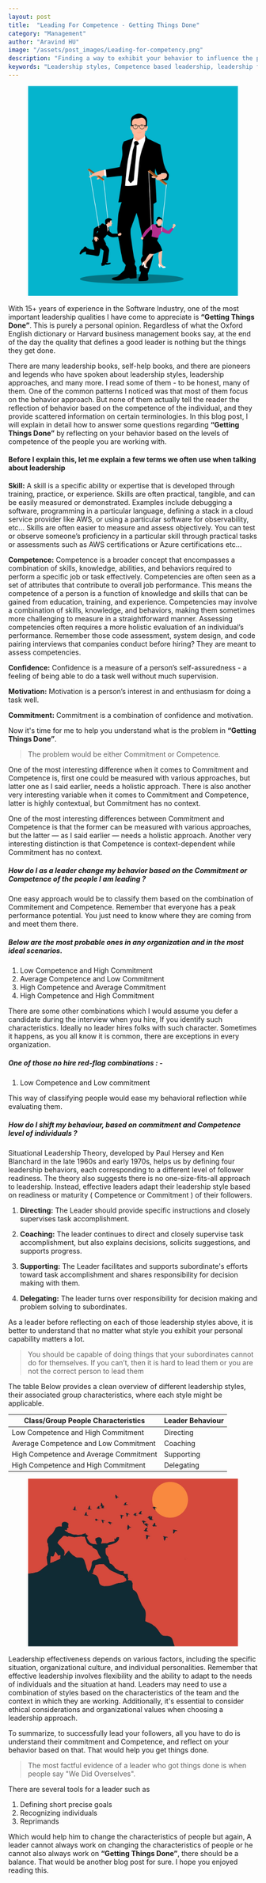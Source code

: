 ```yaml
---
layout: post
title:  "Leading For Competence - Getting Things Done"
category: "Management"
author: "Aravind HU"
image: "/assets/post_images/Leading-for-competency.png"
description: "Finding a way to exhibit your behavior to influence the performance of an individual based on his Competence"
keywords: "Leadership styles, Competence based leadership, leadership for Competence"
---
```


<figure class="figure w-50 float-left m-3 col-3">
    <img src="/assets/post_images/Leading-for-competency.png" class="figure-img img-fluid rounded img-thumbnail" alt="Leading For Competence - Getting Things Done">
</figure>

With 15+ years of experience in the Software Industry, one of the most important leadership qualities I have come to appreciate is **“Getting Things Done”**. This is purely a personal opinion. Regardless of what the Oxford English dictionary or Harvard business management books say, at the end of the day the quality that defines a good leader is nothing but the things they get done.  

There are many leadership books, self-help books, and there are pioneers and legends who have spoken about leadership styles, leadership approaches, and many more. I      read some of them - to be honest, many of them. One of the common patterns I noticed was that most of them focus on the behavior approach. But none of them actually tell   the reader the reflection of behavior based on the competence of the individual, and they provide scattered information on certain terminologies. In this blog post, I will explain in detail how to answer some questions regarding **“Getting Things Done”** by reflecting on your behavior based on the levels of competence of the people      you are working with.

#### Before I explain this, let me explain a few terms we often use when talking about leadership

**Skill:**  A skill is a specific ability or expertise that is developed through training, practice, or experience. Skills are often practical, tangible, and can be easily measured or demonstrated. Examples include debugging a software, programming in a particular language, defining a stack in a cloud service provider like AWS, or using a particular software for observability, etc... Skills are often easier to measure and assess objectively. You can test or observe someone’s proficiency in a particular skill through practical tasks or assessments such as AWS certifications or Azure certifications etc...     

**Competence:**  Competence is a broader concept that encompasses a combination of skills, knowledge, abilities, and behaviors required to perform a specific job or task effectively. Competencies are often seen as a set of attributes that contribute to overall job performance. This means the competence of a person is a function of knowledge and skills that can be gained from education, training, and experience. Competencies may involve a combination of skills, knowledge, and behaviors, making them sometimes more challenging to measure in a straightforward manner. Assessing competencies often requires a more holistic evaluation of an individual’s performance. Remember those code assessment, system design, and code pairing interviews that companies conduct before hiring? They are meant to assess competencies.

**Confidence:**  Confidence is a measure of a person’s self-assuredness - a feeling of being able to do a task well without much supervision.

**Motivation:**  Motivation is a person’s interest in and enthusiasm for doing a task well.

**Commitment:**  Commitment is a combination of confidence and motivation.

Now it's time for me to help you understand what is the problem in **“Getting Things Done”**.

> The problem would be either Commitment or Competence.

One of the most interesting difference when it comes to Commitment and Competence is, first one could be measured with various approaches, but latter one as I said earlier, needs a holistic approach. There is also another very interesting variable when it comes to Commitment and Competence, latter is highly contextual, but Commitment has no context.

One of the most interesting differences between Commitment and Competence is that the former can be measured with various approaches, but the latter — as I said earlier —  needs a holistic approach. Another very interesting distinction is that Competence is context-dependent while Commitment has no context.

##### How do I as a leader change my behavior based on the Commitment or Competence of the people I am leading ?

One easy approach would be to classify them based on the combination of Commitement and Competence. Remember that everyone has a peak performance potential. You just need to know where they are coming from and meet them there.

##### Below are the most probable ones in any organization and in the most ideal scenarios.

1. Low Competence and High Commitment
2. Average Competence and Low Commitment
3. High Competence and Average Commitment
4. High Competence and High Commitment

There are some other combinations which I would assume you defer a candidate during the interview when you hire, If you identify such characteristics. Ideally no leader hires folks with such character. Sometimes it happens, as you all know it is common, there are exceptions in every organization.

##### One of those no hire red-flag combinations : -

1. Low Competence and Low commitment

This way of classifying people would ease my behavioral reflection while evaluating them.

##### How do I shift my behaviour, based on commitment and Competence level of individuals ?

Situational Leadership Theory, developed by Paul Hersey and Ken Blanchard in the late 1960s and early 1970s, helps us by defining four leadership behaviors, each corresponding to a different level of follower readiness. The theory also suggests there is no one-size-fits-all approach to leadership. Instead, effective leaders adapt their leadership style based on  readiness or maturity ( Competence or Commitment ) of their followers.

1. **Directing:**  The Leader should provide specific instructions and closely supervises task accomplishment.

2. **Coaching:**  The leader continues to direct and closely supervise task accomplishment, but also explains decisions, solicits suggestions, and supports progress.

3. **Supporting:**  The Leader facilitates and supports subordinate's efforts toward task accomplishment and shares responsibility for decision making with them.

4. **Delegating:**  The leader turns over responsibility for decision making and problem solving to subordinates.


As a leader before reflecting on each of those leadership styles above, it is better to understand that no matter what style you exhibit your personal capability matters a lot.

> You should be capable of doing things that your subordinates cannot do for themselves. If you can’t, then it is hard to lead them or you are not the correct person to lead them

The table Below provides a clean overview of different leadership styles, their associated group characteristics, where each style might be applicable.  

<table class="table">
  <thead>
    <tr>
      <th scope="col">Class/Group People Characteristics</th>
      <th scope="col">Leader Behaviour</th>
    </tr>
  </thead>
  <tbody>
    <tr>
      <td>Low Competence and High Commitment</td>
      <td>Directing</td>
    </tr>
     <tr>
      <td>Average Competence and Low Commitment</td>
      <td>Coaching</td>
    </tr>
     <tr>
      <td>High Competence and Average Commitment</td>
      <td>Supporting</td>
    </tr>
    <tr>
      <td>High Competence and High Commitment</td>
      <td>Delegating</td>
    </tr>
  </tbody>
</table>

<figure class="figure float-right m-2 col-2">
    <img src="/assets/post_images/leader-support.jpg" class="figure-img img-fluid rounded img-thumbnail" alt="Leading For Competence - Getting Things Done">
</figure>

Leadership effectiveness depends on various factors, including the specific situation, organizational culture, and individual personalities. Remember that effective leadership involves flexibility and the ability to adapt to the needs of individuals and the situation at hand. Leaders may need to use a combination of styles based on the characteristics of the team and the context in which they are working. Additionally, it's essential to consider ethical considerations and organizational values when choosing a leadership approach.

To summarize, to successfully lead your followers, all you have to do is  understand their commitment and Competence, and reflect on your behavior based on that. That would help you get things done.

> The most factful evidence of a leader who got things done is when
> people say "We Did Overselves".

There are several tools for a leader such as 

1. Defining short precise goals 
2. Recognizing individuals 
3. Reprimands 

Which would help him to change the characteristics of people but again, A leader cannot always work on changing the characteristics of people or he cannot also always work on **“Getting Things Done”**, there should be a balance. That would be another blog post for sure. I hope you enjoyed reading this. 
